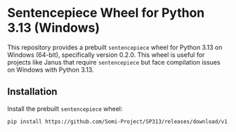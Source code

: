 # Sentencepiece Wheel for Python 3.13 (Windows)

This repository provides a prebuilt `sentencepiece` wheel for Python 3.13 on Windows (64-bit), specifically version 0.2.0. This wheel is useful for projects like Janus that require `sentencepiece` but face compilation issues on Windows with Python 3.13.

## Installation

Install the prebuilt `sentencepiece` wheel:

```bash
pip install https://github.com/Somi-Project/SP313/releases/download/v1.0.0/sentencepiece-0.2.0-cp313-cp313-win_amd64.whl
